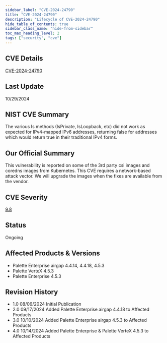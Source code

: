 ```yaml
---
sidebar_label: "CVE-2024-24790"
title: "CVE-2024-24790"
description: "Lifecycle of CVE-2024-24790"
hide_table_of_contents: true
sidebar_class_name: "hide-from-sidebar"
toc_max_heading_level: 2
tags: ["security", "cve"]
---
```


## CVE Details

[CVE-2024-24790](https://nvd.nist.gov/vuln/detail/CVE-2024-24790)

## Last Update

10/29/2024

## NIST CVE Summary

The various Is methods (IsPrivate, IsLoopback, etc) did not work as expected for IPv4-mapped IPv6 addresses, returning
false for addresses which would return true in their traditional IPv4 forms.

## Our Official Summary

This vulnerability is reported on some of the 3rd party csi images and coredns images from Kubernetes. This CVE requires
a network-based attack vector. We will upgrade the images when the fixes are available from the vendor.

## CVE Severity

[9.8](hhttps://nvd.nist.gov/vuln/detail/CVE-2024-24790)

## Status

Ongoing

## Affected Products & Versions

- Palette Enterprise airgap 4.4.14, 4.4.18, 4.5.3
- Palette VerteX 4.5.3
- Palette Enterprise 4.5.3

## Revision History

- 1.0 08/06/2024 Initial Publication
- 2.0 09/17/2024 Added Palette Enterprise airgap 4.4.18 to Affected Products
- 3.0 10/10/2024 Added Palette Enterprise airgap 4.5.3 to Affected Products
- 4.0 10/14/2024 Added Palette Enterprise & Palette VerteX 4.5.3 to Affected Products
